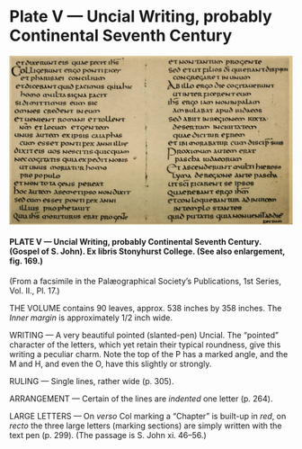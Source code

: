 # Plate V — Uncial Writing, probably Continental Seventh Century

![Plate V.&#x2014;Uncial Writing, probably Continental Seventh Century \(Gospel of S. John\). Ex Libris Stonyhurst College. \(See also enlargement, fig. 169.\) ](../.gitbook/assets/i442e-plate_v.jpg)

#### PLATE V — Uncial Writing, probably Continental Seventh Century. \(Gospel of S. John\). Ex libris Stonyhurst College. \(See also enlargement, fig. 169.\) <a id="plate05-note"></a>

\(From a facsimile in the Palæographical Society’s Publications, 1st Series, Vol. II., Pl. 17.\)

THE VOLUME contains 90 leaves, approx. 538 inches by 358 inches. The _Inner margin_ is approximately 1/2 inch wide.

WRITING — A very beautiful pointed \(slanted-pen\) Uncial. The “pointed” character of the letters, which yet retain their typical roundness, give this writing a peculiar charm. Note the top of the P has a marked angle, and the M and H, and even the O, have this slightly or strongly.

RULING — Single lines, rather wide \(p. 305\).

ARRANGEMENT — Certain of the lines are _indented_ one letter \(p. 264\).

LARGE LETTERS — On _verso_ Col marking a “Chapter” is built-up in _red_, on _recto_ the three large letters \(marking sections\) are simply written with the text pen \(p. 299\). \(The passage is S. John xi. 46–56.\)

